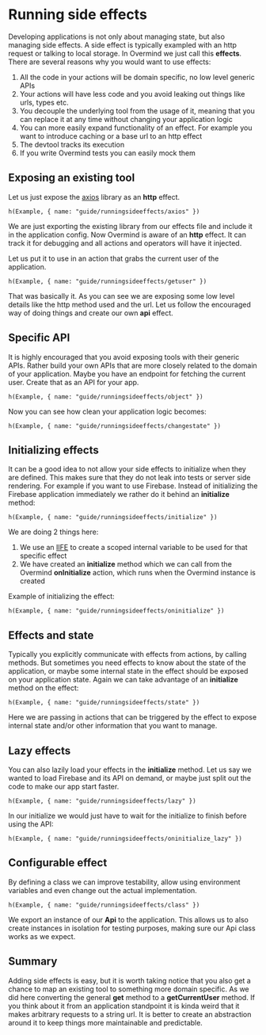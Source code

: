 # Running side effects

Developing applications is not only about managing state, but also managing side effects. A side effect is typically exampled with an http request or talking to local storage. In Overmind we just call this **effects**. There are several reasons why you would want to use effects:

1. All the code in your actions will be domain specific, no low level generic APIs
2. Your actions will have less code and you avoid leaking out things like urls, types etc.
3. You decouple the underlying tool from the usage of it, meaning that you can replace it at any time without changing your application logic
4. You can more easily expand functionality of an effect. For example you want to introduce caching or a base url to an http effect
5. The devtool tracks its execution
6. If you write Overmind tests you can easily mock them

## Exposing an existing tool

Let us just expose the [axios](https://github.com/axios/axios) library as an **http** effect.

```marksy
h(Example, { name: "guide/runningsideeffects/axios" })
```

We are just exporting the existing library from our effects file and include it in the application config. Now Overmind is aware of an **http** effect. It can track it for debugging and all actions and operators will have it injected.

Let us put it to use in an action that grabs the current user of the application.

```marksy
h(Example, { name: "guide/runningsideeffects/getuser" })
```

That was basically it. As you can see we are exposing some low level details like the http method used and the url. Let us follow the encouraged way of doing things and create our own **api** effect.

## Specific API

It is highly encouraged that you avoid exposing tools with their generic APIs. Rather build your own APIs that are more closely related to the domain of your application. Maybe you have an endpoint for fetching the current user. Create that as an API for your app.

```marksy
h(Example, { name: "guide/runningsideeffects/object" })
```

Now you can see how clean your application logic becomes:

```marksy
h(Example, { name: "guide/runningsideeffects/changestate" })
```

## Initializing effects

It can be a good idea to not allow your side effects to initialize when they are defined. This makes sure that they do not leak into tests or server side rendering. For example if you want to use Firebase. Instead of initializing the Firebase application immediately we rather do it behind an **initialize** method:

```marksy
h(Example, { name: "guide/runningsideeffects/initialize" })
```

We are doing 2 things here:

1. We use an [IIFE](https://developer.mozilla.org/en-US/docs/Glossary/IIFE) to create a scoped internal variable to be used for that specific effect
2. We have created an **initialize** method which we can call from the Overmind **onInitialize** action, which runs when the Overmind instance is created


Example of initializing the effect:

```marksy
h(Example, { name: "guide/runningsideeffects/oninitialize" })
```

## Effects and state

Typically you explicitly communicate with effects from actions, by calling methods. But sometimes you need effects to know about the state of the application, or maybe some internal state in the effect should be exposed on your application state. Again we can take advantage of an **initialize** method on the effect:

```marksy
h(Example, { name: "guide/runningsideeffects/state" })
```

Here we are passing in actions that can be triggered by the effect to expose internal state and/or other information that you want to manage.

## Lazy effects

You can also lazily load your effects in the **initialize** method. Let us say we wanted to load Firebase and its API on demand, or maybe just split out the code to make our app start faster.

```marksy
h(Example, { name: "guide/runningsideeffects/lazy" })
```

In our initialize we would just have to wait for the initialize to finish before using the API:


```marksy
h(Example, { name: "guide/runningsideeffects/oninitialize_lazy" })
```

## Configurable effect

By defining a class we can improve testability, allow using environment variables and even change out the actual implementation.


```marksy
h(Example, { name: "guide/runningsideeffects/class" })
```

We export an instance of our **Api** to the application. This allows us to also create instances in isolation for testing purposes, making sure our Api class works as we expect.

## Summary
Adding side effects is easy, but it is worth taking notice that you also get a chance to map an existing tool to something more domain specific. As we did here converting the general **get** method to a **getCurrentUser** method. If you think about it from an application standpoint it is kinda weird that it makes arbitrary requests to a string url. It is better to create an abstraction around it to keep things more maintainable and predictable.